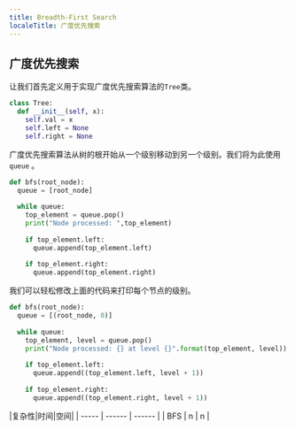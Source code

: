 ```yaml
---
title: Breadth-First Search
localeTitle: 广度优先搜索
---
```

## 广度优先搜索

让我们首先定义用于实现广度优先搜索算法的`Tree`类。

```python
class Tree: 
  def __init__(self, x): 
    self.val = x 
    self.left = None 
    self.right = None 
```

广度优先搜索算法从树的根开始从一个级别移动到另一个级别。我们将为此使用`queue` 。

```python
def bfs(root_node): 
  queue = [root_node] 
 
  while queue: 
    top_element = queue.pop() 
    print("Node processed: ",top_element) 
 
    if top_element.left: 
      queue.append(top_element.left) 
 
    if top_element.right: 
      queue.append(top_element.right) 
```

我们可以轻松修改上面的代码来打印每个节点的级别。

```python
def bfs(root_node): 
  queue = [(root_node, 0)] 
 
  while queue: 
    top_element, level = queue.pop() 
    print("Node processed: {} at level {}".format(top_element, level)) 
 
    if top_element.left: 
      queue.append((top_element.left, level + 1)) 
 
    if top_element.right: 
      queue.append((top_element.right, level + 1)) 
```

|复杂性|时间|空间| | ----- | ------ | ------ | | BFS | n | n |